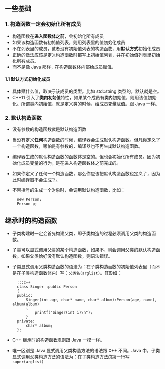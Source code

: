 ## 一些基础

### 1. 构造函数一定会初始化所有成员
* 构造函数在**进入函数体之前**，会初始化所有成员
* 如果该构造函数有初始值列表，则用列表里的值初始化成员
* 不在列表里的成员，或者没有初始值列表的构造函数，用**默认方式**初始化成员
* 正确的做法应该是定义构造函数时都写上初始值列表，并在初始值列表里初始化所有成员。
* 而不是像 Java 那样，在构造函数体内部给成员赋值。

#### 1.1 默认方式初始化成员
* 具体赋什么值，取决于该成员的类型。比如 std::string 类型的，默认就是空。
* C++11 引入了**类内初始值**特性，如果某个成员有类内初始值，则用该值初始化。所谓类内初始值，就是定义类的时候，给成员变量赋值。跟 Java 一样。

### 2. 默认构造函数
* 没有参数的构造函数就是默认构造函数
* 当没有定义**任何**构造函数的时候，编译器会生成默认构造函数。但凡你定义了一个构造函数，哪怕是有参数的，编译器也不再生成默认构造函数。
* 编译器生成的默认构造函数的函数体是空的。但也会初始化所有成员。因为初始化成员变量的行为，是在进入构造函数体之前完成的。
* 如果你定义了任何一个构造函数，那么你应该把默认构造函数也定义了，因为此时编译器不会生成了。
* 不带括号的生成一个对象时，会调用默认构造函数，比如：

		new Person;
		Person p;

## 继承时的构造函数
* 子类构建时一定会首先构建父类，即子类构造的过程必须调用父类的构造函数。
* 子类可以显式调用父类的某个构造函数，如果不，则会调用父类的默认构造函数。如果父类恰好没有默认构造函数，则语法错误。
* 子类显式调用父类构造函数的语法为：在子类构造函数的初始值列表里（而不是在子类构造函数体内）写：`父类名(arglist)`。其形如：

		:::c++
		class Singer :public Person
		{
		public:
			Singer(int age, char* name, char* album):Person(age, name), album(album)
			{
				printf("Singer(int i)\n");
			}
		private:
			char* album;
		};

* C++ 继承时的构造函数规则跟 Java 一模一样。 
* 唯一区别是 Java 显式调用父类构造方法的语法跟 C++ 不同。Java 中，子类显式调用父类构造方法的语法为：在子类构造方法的第一行写 `super(arglist)` 